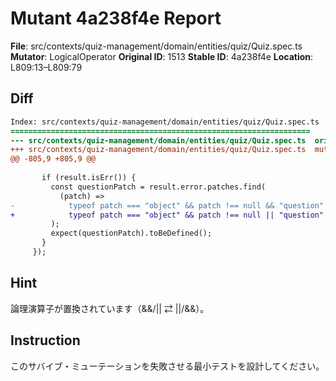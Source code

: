 # Mutant 4a238f4e Report

**File**: src/contexts/quiz-management/domain/entities/quiz/Quiz.spec.ts
**Mutator**: LogicalOperator
**Original ID**: 1513
**Stable ID**: 4a238f4e
**Location**: L809:13–L809:79

## Diff

```diff
Index: src/contexts/quiz-management/domain/entities/quiz/Quiz.spec.ts
===================================================================
--- src/contexts/quiz-management/domain/entities/quiz/Quiz.spec.ts	original
+++ src/contexts/quiz-management/domain/entities/quiz/Quiz.spec.ts	mutated #1513
@@ -805,9 +805,9 @@
 
       if (result.isErr()) {
         const questionPatch = result.error.patches.find(
           (patch) =>
-            typeof patch === "object" && patch !== null && "question" in patch,
+            typeof patch === "object" && patch !== null || "question" in patch,
         );
         expect(questionPatch).toBeDefined();
       }
     });
```

## Hint

論理演算子が置換されています（&&/|| ⇄ ||/&&）。

## Instruction

このサバイブ・ミューテーションを失敗させる最小テストを設計してください。
